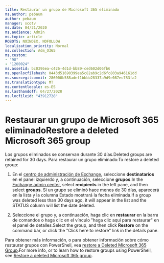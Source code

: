 ```yaml
---
title: Restaurar un grupo de Microsoft 365 eliminado
ms.author: pebaum
author: pebaum
manager: scotv
ms.date: 04/21/2020
ms.audience: Admin
ms.topic: article
ROBOTS: NOINDEX, NOFOLLOW
localization_priority: Normal
ms.collection: Adm_O365
ms.custom:
- "98"
- "1200024"
ms.assetid: bc0396ea-c426-4d1d-bb89-ced602d06fb6
ms.openlocfilehash: 0443d51690399ea5c82ab9c2d6fc803a946161dd
ms.sourcegitcommit: 286000b588adef1bbbb28337a9d9e087ec783fa2
ms.translationtype: MT
ms.contentlocale: es-ES
ms.lasthandoff: 04/27/2020
ms.locfileid: "43912728"
---
```

# <a name="restore-a-deleted-microsoft-365-group"></a><span data-ttu-id="ab4ef-102">Restaurar un grupo de Microsoft 365 eliminado</span><span class="sxs-lookup"><span data-stu-id="ab4ef-102">Restore a deleted Microsoft 365 group</span></span>

<span data-ttu-id="ab4ef-103">Los grupos eliminados se conservan durante 30 días.</span><span class="sxs-lookup"><span data-stu-id="ab4ef-103">Deleted groups are retained for 30 days.</span></span> <span data-ttu-id="ab4ef-104">Para restaurar un grupo eliminado:</span><span class="sxs-lookup"><span data-stu-id="ab4ef-104">To restore a deleted group:</span></span>
  
1. <span data-ttu-id="ab4ef-105">En el [centro de administración de Exchange](https://outlook.office365.com/ecp/), seleccione **destinatarios** en el panel izquierdo y, a continuación, seleccione **grupos**.</span><span class="sxs-lookup"><span data-stu-id="ab4ef-105">In the [Exchange admin center](https://outlook.office365.com/ecp/), select **recipients** in the left pane, and then select **groups**.</span></span> <span data-ttu-id="ab4ef-106">Si un grupo se eliminó hace menos de 30 días, aparecerá en la lista y la columna Estado mostrará la fecha eliminada.</span><span class="sxs-lookup"><span data-stu-id="ab4ef-106">If a group was deleted less than 30 days ago, it will appear in the list and the STATUS column will list the date deleted.</span></span>

2. <span data-ttu-id="ab4ef-107">Seleccione el grupo y, a continuación, haga clic en **restaurar** en la barra de comandos o haga clic en el vínculo "haga clic aquí para restaurar" en el panel de detalles.</span><span class="sxs-lookup"><span data-stu-id="ab4ef-107">Select the group, and then click **Restore** on the command bar, or click the "Click here to restore" link in the details pane.</span></span>

<span data-ttu-id="ab4ef-108">Para obtener más información, o para obtener información sobre cómo restaurar grupos con PowerShell, vea [restore a Deleted Microsoft 365 Group](https://go.microsoft.com/fwlink/?linkid=867802).</span><span class="sxs-lookup"><span data-stu-id="ab4ef-108">For more info, or to learn how to restore groups using PowerShell, see [Restore a deleted Microsoft 365 group](https://go.microsoft.com/fwlink/?linkid=867802).</span></span>
  